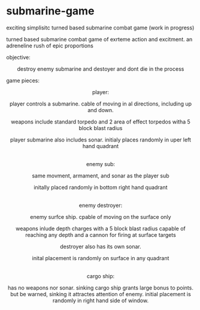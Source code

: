 # submarine-game
exciting simplisitc turned based submarine combat game (work in progress)

<P ALIGN=LEFT>turned based submarine combat game of exrteme action and excitment. an adreneline rush of epic proportions

<P ALIGN=LEFT>objective:
 <P ALIGN=CENTER> destroy enemy submarine and destoyer and dont die in the process

<P ALIGN=LEFT>game pieces:
 <P ALIGN=CENTER>player:
 <P ALIGN=CENTER>player controls a submarine. cable of moving in al directions, including up and down. 
 <P ALIGN=CENTER>weapons include standard torpedo and 2 area of effect torpedos witha 5 block blast radius
  <P ALIGN=CENTER>player submarine also includes sonar. initialy places randomly in uper left hand quadrant<BR><BR>

<P ALIGN=CENTER>enemy sub:
  <P ALIGN=CENTER>same movment, armament, and sonar as the player sub  
   <P ALIGN=CENTER>initally placed randomly in bottom right hand quadrant<BR><BR>
  
<P ALIGN=CENTER>enemy destroyer:
 <P ALIGN=CENTER>enemy surfce ship. cpable of moving on the surface only <BR>
  <P ALIGN=CENTER>weapons inlude depth charges with a 5 block blast radius capable of reaching any depth and a cannon for firing at surface targets
  <P ALIGN=CENTER> destroyer also has its own sonar.
  <P ALIGN=CENTER>inital placement is randomly on surface in any quadrant<BR><BR>
  <P ALIGN=CENTER>cargo ship:
  <P ALIGN=CENTER>has no weapons nor sonar. 
      sinking cargo ship grants large bonus to points. but be warned, sinking it attractes attention of enemy.
      initial placement is randomly in right hand side of window.
